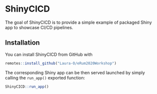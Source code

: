 
# ShinyCICD

<!-- badges: start -->
<!-- badges: end -->

The goal of ShinyCICD is to provide a simple example of packaged Shiny app to showcase CI/CD pipelines.

## Installation

You can install ShinyCICD from GitHub with

``` r
remotes::install_github("Laura-O/eRum2020Workshop")
```

The corresponding Shiny app can be then served launched by simply calling the `run_app()` exported function:

``` r
ShinyCICD::run_app()
```
